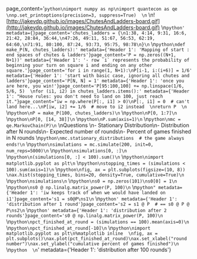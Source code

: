 page_content='```python\nimport numpy as np\nimport quantecon as qe  \nnp.set_printoptions(precision=3, suppress=True)  \n```  \n![http://jakevdp.github.io/images/ChutesAndLadders-board.gif](http://jakevdp.github.io/images/ChutesAndLadders-board.gif)  \n```python' metadata={}page_content='chutes_ladders = {\n1:38, 4:14, 9:31, 16:6, 21:42, 28:84, 36:44,\n47:26, 49:11, 51:67, 56:53, 62:19, 64:60,\n71:91, 80:100, 87:24, 93:73, 95:75, 98:78\n}\n```  \n```python\ndef make_P(N, chutes_ladders):' metadata={'Header 1': 'Mapping of start : end spaces of chutes & ladders'}page_content='P = np.zeros((N+1, N+1))' metadata={'Header 1': '- row `i` represents the probability of beginning your turn on square i and ending on any other square.'}page_content='for i in range(1, N+1):\nP[i-1, i:(i+6)] = 1/6' metadata={'Header 1': 'start with basic case, ignoring all chutes and ladders'}page_content='P[N, N] = 1' metadata={'Header 1': 'once you are here, you win!'}page_content='P[95:100,100] += np.linspace(1/6, 5/6, 5)  \nfor (i1, i2) in chutes_ladders.items():' metadata={'Header 1': "House rules: you don't need to land on 100, just reach it."}page_content="iw = np.where(P[:, i1] > 0)\nP[:, i1] = 0  # can't land here...\nP[iw, i2] += 1/6  # move to i2 instead  \nreturn P  \n```  \n```python\nP = make_P(100, chutes_ladders)\n```  \n```python\nP[0, 1:7]\n```  \n```python\nP[0, [14, 38]]\n```  \n```python\nP.sum(axis=1)\n```  \n```python\nmc = qe.MarkovChain(P)\n```  \nQuestions  \n- Stationary Distribution\n- Distribution after N rounds\n- Expected number of rounds\n- Percent of games finished in N rounds  \n```python\nmc.stationary_distributions  # the game always ends!\n```  \n```python\nsimulations = mc.simulate(200, init=0, num_reps=5000)\n```  \n```python\nsimulations[0, :]\n```  \n```python\n(simulations[0, :] < 100).sum()\n```  \n```python\nimport matplotlib.pyplot as plt\n```  \n```python\nstopping_times = (simulations < 100).sum(axis=1)\n```  \n```python\nfig, ax = plt.subplots(figsize=(10, 8))  \nax.hist(stopping_times, bins=20, density=True, cumulative=True)\n```  \n```python\nsimulations\n```  \n```python\ns0 = np.zeros(101)\ns0[0] = 1\n```  \n```python\ns0 @ np.linalg.matrix_power(P, 100)\n```  \n```python" metadata={'Header 1': 'iw keeps track of when we would have landed on i1'}page_content='s1 = s0@P\ns1\n```  \n```python' metadata={'Header 1': 'distribution after 1 round'}page_content='s2 = s1 @ P  # == s0 @ P @ P\ns2\n```  \n```python' metadata={'Header 1': 'distribution after 2 rounds'}page_content='s0 @ np.linalg.matrix_power(P, 100)\n```  \n```python\npct_finished_at_round = (simulations == 100).mean(axis=0)\n```  \n```python\npct_finished_at_round[-10]\n```  \n```python\nimport matplotlib.pyplot as plt\n%matplotlib inline  \nfig, ax = plt.subplots()\nax.plot(pct_finished_at_round)\nax.set_xlabel("round number")\nax.set_ylabel("cumulative percent of games finished")\n```  \n```python  \n```' metadata={'Header 1': 'distribution after 100 rounds'}